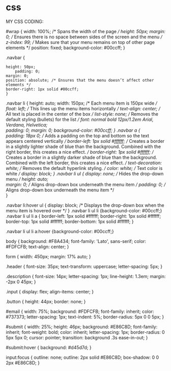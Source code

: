 # css

MY CSS CODING:



#wrap	{
	width: 100%; /* Spans the width of the page */
	height: 50px; 
	margin: 0; /* Ensures there is no space between sides of the screen and the menu */
	z-index: 99; /* Makes sure that your menu remains on top of other page elements */
	position: fixed; 
	background-color: #00ccff;
	}
	
.navbar	{
	
	height: 50px;
        padding: 0;
	margin: 0;
	position: absolute; /* Ensures that the menu doesn’t affect other elements */
	border-right: 1px solid #00ccff; 
	}
	
.navbar li 	{
			height: auto;
			width: 150px;  /* Each menu item is 150px wide */
			float: left;  /* This lines up the menu items horizontally */
			text-align: center;  /* All text is placed in the center of the box */
			list-style: none;  /* Removes the default styling (bullets) for the list */
			font: normal bold 12px/1.2em Arial, Verdana, Helvetica;  
			padding: 0;
			margin: 0;
			background-color: #00ccff;
                        }
.navbar a	{							
		padding: 18px 0;  /* Adds a padding on the top and bottom so the text appears centered vertically */
		border-left: 1px solid #ffffff; /* Creates a border in a slightly lighter shade of blue than the background.  Combined with the right border, this creates a nice effect. */
		border-right: 1px solid #ffffff; /* Creates a border in a slightly darker shade of blue than the background.  Combined with the left border, this creates a nice effect. */
		text-decoration: white;  /* Removes the default hyperlink styling. */
		color: white; /* Text color is white */
		display: block;
		}
.navbar li ul 	{
		display: none;  /* Hides the drop-down menu */
		height: auto;									
		margin: 0; /* Aligns drop-down box underneath the menu item */
		padding: 0; /* Aligns drop-down box underneath the menu item */			
		}				

.navbar li:hover ul 	{
                        display: block; /* Displays the drop-down box when the menu item is hovered over */
                        }
.navbar li ul li {background-color: #00ccff;} 
.navbar li ul li a 	{
		border-left: 1px solid #ffffff; 
		border-right: 1px solid #ffffff; 
		border-top: 1px solid #ffffff; 
		border-bottom: 1px solid #ffffff; 
		}
				
.navbar li ul li a:hover	{background-color: #00ccff;}



body {
  background: #F8A434;
  font-family: 'Lato', sans-serif;
  color: #FDFCFB;
  text-align: center;
}


form {
  width: 450px;
  margin: 17% auto;
}


.header {
  font-size: 35px;
  text-transform: uppercase;
  letter-spacing: 5px;
}


.description {
  font-size: 14px;
  letter-spacing: 1px;
  line-height: 1.3em;
  margin: -2px 0 45px;
}


.input {
  display: flex;
  align-items: center;
}


.button {
  height: 44px;
  border: none;
}

  
#email {
  width: 75%;
  background: #FDFCFB;
  font-family: inherit;
  color: #737373;
  letter-spacing: 1px;
  text-indent: 5%;
  border-radius: 5px 0 0 5px;
}


#submit {
  width: 25%;
  height: 46px;
  background: #E86C8D;
  font-family: inherit;
  font-weight: bold;
  color: inherit;
  letter-spacing: 1px;
  border-radius: 0 5px 5px 0;
  cursor: pointer;
  transition: background .3s ease-in-out;
}
  

#submit:hover {
  background: #d45d7d;
}
  

input:focus {
  outline: none;
  outline: 2px solid #E86C8D;
  box-shadow: 0 0 2px #E86C8D;
}

